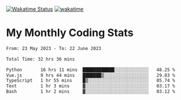 [![Wakatime Status](https://github.com/noopurphalak/noopurphalak/workflows/wakatime-status-update/badge.svg)](https://github.com/noopurphalak/noopurphalak/actions/workflows/main.yml)
[![wakatime](https://wakatime.com/badge/user/80ace140-ef40-4fdd-b8ed-f3be3d2e1aea.svg)](https://wakatime.com/@80ace140-ef40-4fdd-b8ed-f3be3d2e1aea)

# My Monthly Coding Stats

<!--START_SECTION:waka-->

```txt
From: 23 May 2023 - To: 22 June 2023

Total Time: 32 hrs 36 mins

Python       16 hrs 11 mins  ████████████░░░░░░░░░░░░░   48.25 %
Vue.js       9 hrs 44 mins   ███████▒░░░░░░░░░░░░░░░░░   29.03 %
TypeScript   1 hr 55 mins    █▒░░░░░░░░░░░░░░░░░░░░░░░   05.74 %
Text         1 hr 3 mins     ▓░░░░░░░░░░░░░░░░░░░░░░░░   03.17 %
Bash         1 hr 2 mins     ▓░░░░░░░░░░░░░░░░░░░░░░░░   03.12 %
```

<!--END_SECTION:waka-->
